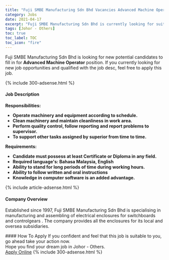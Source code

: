```yaml
---
title: "Fuji SMBE Manufacturing Sdn Bhd Vacancies Advanced Machine Operator" 
category: Jobs 
date: 2021-04-17 
excerpt: "Fuji SMBE Manufacturing Sdn Bhd is currently looking for suitable person to fill in the Advanced Machine Operator which based in Johor - Others" 
tags: [Johor - Others] 
toc: true 
toc_label: TOC 
toc_icon: "fire" 
--- 
```


<p>Fuji SMBE Manufacturing Sdn Bhd is looking for new potential candidates to fill in for <b>Advanced Machine Operator</b> position. If you currently looking for new job opportunities and qualified with the job desc, feel free to apply this job.
</p>{% include 300-adsense.html %} 
<div><div><h4>Job Description</h4></div><div><div><span><div><p><strong>Responsibilities:</strong></p><ul><li><strong>Operate machinery and equipment according to schedule.</strong></li><li><strong>Clean machinery and maintain cleanliness in work area.</strong></li><li><strong>Perform quality control, follow reporting and report problems to supervisor.</strong></li><li><strong>To support other tasks assigned by superior from time to time.</strong></li></ul><p><strong>Requirements:</strong></p><ul><li><strong>Candidate must possess at least Certificate or Diploma in any field.</strong></li><li><strong>Required language's: Bahasa Malaysia, English</strong></li><li><strong>Ability to stand for long periods of time during working hours.</strong></li><li><strong>Ability to follow written and oral instructions</strong></li><li><strong>Knowledge in computer software is an added advantage.</strong></li></ul></div></span></div></div></div> 
{% include article-adsense.html %} 
<div><div><h4>Company Overview</h4></div><div><div><span><div><p>Established since 1997,&#160;Fuji SMBE Manufacturing Sdn Bhd is specialising in manufacturing and assembling of electrical enclosures for switchboards and controlgears . The company provides all the enclosures for its local and oversea subsidiaries.</p></div></span></div></div></div> 
#### How To Apply 
If you confident and feel that this job is suitable to you, go ahead take your action now. <br/> 
Hope you find your dream job in Johor - Others. <br/> 
<a href="https://www.jobstreet.com.my/en/job/advanced-machine-operator-4539352?jobId=jobstreet-my-job-4539352&" class="btn btn--info" target="_blank" rel="nofollow noopenner">Apply Online</a> 
{% include 300-adsense.html %} 